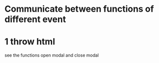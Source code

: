 # Communicate between functions of different event

# 1 throw html
see the functions open modal and close modal